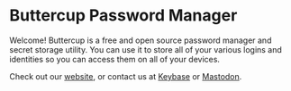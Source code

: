 # Buttercup Password Manager

Welcome! Buttercup is a free and open source password manager and secret storage utility. You can use it to store all of your various logins and identities so you can access them on all of your devices.

Check out our [website](https://buttercup.pw), or contact us at [Keybase](https://keybase.io/team/bcup) or [Mastodon]([https://twitter.com/buttercup_pw](https://infosec.exchange/@buttercup)).
